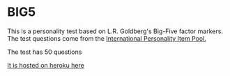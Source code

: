 # BIG5

This is a personality test based on L.R. Goldberg's Big-Five factor markers. The test questions come from the [International Personality Item Pool.](https://ipip.ori.org/New_IPIP-50-item-scale.htm)

The test has 50 questions

[It is hosted on heroku here](https://big-five.herokuapp.com/) 
